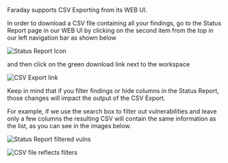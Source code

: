 Faraday supports CSV Exporting from its WEB UI.

In order to download a CSV file containing all your findings, go to the Status Report page in our WEB UI by clicking on the second item from the top in our left navigation bar as shown below

![Status Report Icon](https://raw.github.com/wiki/infobyte/faraday/images/status_report/icon.png) 

and then click on the green download link next to the workspace

![CSV Export link](https://raw.github.com/wiki/infobyte/faraday/images/status_report/csv_export.png) 

Keep in mind that if you filter findings or hide columns in the Status Report, those changes will impact the output of the CSV Export.

For example, if we use the search box to filter out vulnerabilities and leave only a few columns the resulting CSV will contain the same information as the list, as you can see in the images below.

![Status Report filtered vulns](https://raw.github.com/wiki/infobyte/faraday/images/status_report/filter_by_field.png) 

![CSV file reflects filters](https://raw.github.com/wiki/infobyte/faraday/images/status_report/csv_file.png) 